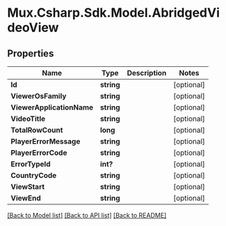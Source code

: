 # Mux.Csharp.Sdk.Model.AbridgedVideoView

## Properties

Name | Type | Description | Notes
------------ | ------------- | ------------- | -------------
**Id** | **string** |  | [optional] 
**ViewerOsFamily** | **string** |  | [optional] 
**ViewerApplicationName** | **string** |  | [optional] 
**VideoTitle** | **string** |  | [optional] 
**TotalRowCount** | **long** |  | [optional] 
**PlayerErrorMessage** | **string** |  | [optional] 
**PlayerErrorCode** | **string** |  | [optional] 
**ErrorTypeId** | **int?** |  | [optional] 
**CountryCode** | **string** |  | [optional] 
**ViewStart** | **string** |  | [optional] 
**ViewEnd** | **string** |  | [optional] 

[[Back to Model list]](../README.md#documentation-for-models) [[Back to API list]](../README.md#documentation-for-api-endpoints) [[Back to README]](../README.md)

